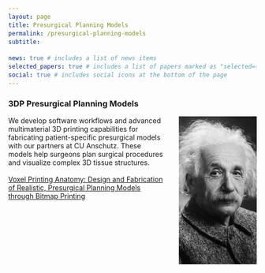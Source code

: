```yaml
---
layout: page
title: Presurgical Planning Models
permalink: /presurgical-planning-models
subtitle: 

news: true # includes a list of news items
selected_papers: true # includes a list of papers marked as "selected={true}"
social: true # includes social icons at the bottom of the page
---
```


### 3DP Presurgical Planning Models

<div style="display: flex;">
    <div style="flex: 2;padding-right: 30px;">
We develop software workflows and advanced multimaterial 3D printing capabilities for fabricating patient-specific presurgical models with our partners at CU Anschutz. These models help surgeons plan surgical procedures and visualize complex 3D tissue structures.
<br/><br/>
    <a href = "https://app.jove.com/v/63214/voxel-printing-anatomy-design-and-fabrication-of-realistic-presurgical-planning-models-through-bitmap-printing">Voxel Printing Anatomy: Design and Fabrication of Realistic, Presurgical Planning Models through Bitmap Printing</a>
    </div>
    <div style="flex: 1; margin-left: auto;">
        <img src="/assets/img/prof_pic.jpg" alt="Image Description" style="width: 300px; height: 300px; object-fit: cover;">
    </div>
</div>
<br/><br/>
